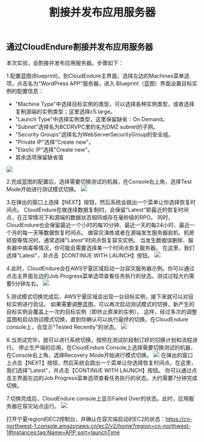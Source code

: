 ﻿---
title: "割接并发布应用服务器"
chapter: false
weight: 82
---

## 通过CloudEndure割接并发布应用服务器

本次实验，会割接并发布应用服务器。步骤如下：

1.配置蓝图(Blueprint)。到CloudEndure主界面，选择左边的Machines菜单选项，点击名为"WordPress APP"服务器，进入 Blueprint（蓝图）界面设置目标实例的配置信息：

* "Machine Type"中选择目标实例的类型，可以选择各种实例类型，或者选择复制源端的实例类型；这里选择c5.large。
* "Launch Type"中选择实例类型，这里保留缺省：On Demand。
* "Subnet"选择名为BCDRVPC里的名为DMZ subnet的子网。
* "Security Groups"选择名为WebServerSecurityGroup的安全组。
* "Private IP"选择"Create new"。
* "Elastic IP"选择"Create new"。
* 其余选项保留缺省值

![](/images/Failover/CloudEndureBlueprint.png)

2.完成蓝图的配置后，选择需要切换测试的机器，在Console右上角，选择Test Mode开始进行测试模式切换。
![](/images/Failover/testmode1.png)

3.在弹出的窗口上选择【NEXT】按钮，然后系统会跳出一个菜单让你选择恢复时间点。
CloudEndure在做连续数据复制时，会保留"Latest"即最近的恢复时间点，在正常情况下和源端的数据状态相同或存在毫秒级的RPO。
同时，CloudEndure也会保留最近一个小时的每10分钟、最近一天的每24小时、最近一个月的每一天等数据恢复时间点。
做容灾演练或者在源端发生服务器宕机、机房损毁等情况时，通常选择"Latest"时间点恢复容灾实例。
当发生数据误删除、服务器中病毒等情况，你可能会需要选择某一个时间点恢复服务器。
在这里，我们选择"Latest"，并点击【CONTINUE WITH LAUNCH】按钮。
![](/images/Failover/testmode2.png)

4.此时，CloudEndure会在AWS宁夏区域启动一台容灾服务器示例。你可以通过点击主界面左边的Job Progress菜单选项查看任务执行的状态。测试过程大约需要5分钟左右。
![](/images/Failover/testmode3.png)

5.测试模式切换完成后，AWS宁夏区域会出现一台目标实例，接下来就可以对目标实例进行验证。
如果需要调整蓝图，可以再次启动测试模式的切换，新产生的目标实例会覆盖上一次的目标实例（即终止原来的实例）。
这样，经过多次的调整蓝图和启动测试模式切换，直到你确认可以执行最终的切换。在CloudEndure console上，会显示"Tested Recently"的状态。
![](/images/Failover/testmode4.png)

6.当测试完毕，就可以进行系统切换，按照在测试阶段制订好的切换计划和流程进行。
停止生产端的应用，在CloudEndure Console上选择需要切换测试的机器，在Console右上角，选择Recovery Mode开始进行模式切换。
![](/images/Failover/recoverymode1.png)
在弹出的窗口上点击【NEXT】按钮，然后系统会跳出一个菜单让你选择恢复时间点。在这里，我们选择"Latest"，并点击【CONTINUE WITH LAUNCH】按钮。
你可以通过点击主界面左边的Job Progress菜单选项查看任务执行的状态。大约需要7分钟完成切换。

7.切换完成后，CloudEndure console上显示Failed Over的状态。此时，应用服务器在容灾站点运行。
![](/images/Failover/recoverymode2.png)

打开宁夏region的EC2控制台，并确认在容灾端启动的EC2的状态：https://cn-northwest-1.console.amazonaws.cn/ec2/v2/home?region=cn-northwest-1#Instances:tag:Name=APP;sort=launchTime


